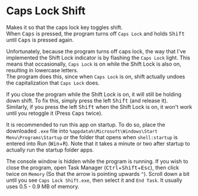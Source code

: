 # Caps Lock Shift  
  
Makes it so that the caps lock key toggles shift.  
When <kbd>Caps</kbd> is pressed, the program turns off `Caps Lock` and holds <kbd>Shift</kbd> until <kbd>Caps</kbd> is pressed again.  
  
Unfortunately, because the program turns off caps lock, the way that I've implemented the Shift Lock indicator is by flashing the `Caps Lock` light. This means that occasionally, `Caps Lock` is on while the Shift Lock is also on, resulting in lowercase letters.  
The program does this, since when `Caps Lock` is on, shift actually undoes the capitalization that `Caps Lock` does.  
  
If you close the program while the Shift Lock is on, it will still be holding down shift. To fix this, simply press the left <kbd>Shift</kbd> (and release it).  
Similarly, if you press the left <kbd>Shift</kbd> when the Shift Lock is on, it won't work until you retoggle it (Press <kbd>Caps</kbd> twice).  
  
It is recommended to run this app on startup. To do so, place the downloaded `.exe` file into `%appdata%\Microsoft\Windows\Start Menu\Programs\Startup` or the folder that opens when `shell:startup` is entered into Run (<kbd>Win</kbd>+<kbd>R</kbd>). Note that it takes a minute or two after startup to actually run the startup folder apps.  
  
The console window is hidden while the program is running. If you wish to close the program, open Task Manager (<kbd>Ctrl</kbd>+<kbd>Shift</kbd>+<kbd>Esc</kbd>), then click twice on `Memory` (So that the arrow is pointing upwards `^`). Scroll down a bit until you see `Caps Lock Shift.exe`, then select it and `End Task`. It usually uses 0.5 - 0.9 MB of memory.
